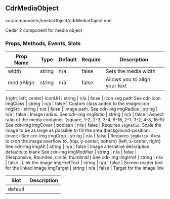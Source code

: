 ## CdrMediaObject


src/components/mediaObject/cdrMediaObject.vue


Cedar 2 component for media object

### Props, Methods, Events, Slots

Prop Name | Type | Default | Require | Description
--- | --- | --- | --- | ---
width | string | n/a | false | Sets the media width
mediaAlign | string | n/a | false | Allows you to align your text
{right, left, center}
iconUrl | string | n/a | false | icon svg path
See cdr-icon
imgClass | string | n/a | false | Custom class added to the image/icon
imgSrc | string | n/a | false | Image path.
See cdr-img
imgRadius | string | n/a | false | Image radius.
See cdr-img
imgRatio | string | n/a | false | Aspect ratio of the media container. {square, 1-2, 2-3, 3-4, 9-16, 2-1, 3-2, 4-3, 16-9}
See cdr-img
imgCover | boolean | n/a | false | Requires `imgRatio`.
Scale the image to be as large as possible to fill the area (background-position: cover;)
See cdr-img
imgCrop | string | n/a | false | Requires `imgRatio`.
Area to crop the image overflow to.
{top, y-center, bottom} {left, x-center, right}
See cdr-img
imgAlt | string | n/a | false | Image alternitive description, defaults to blank
See cdr-img
imgModifier | string | n/a | false | {Responsive, Rounded, circle, thumbnail}
See cdr-img
imgHref | string | n/a | false | Link the image
imgHrefText | string | n/a | false | Screen reader text for the linked image
imgTarget | string | n/a | false | Target for the image link

Slot | Description
--- | ---
default | 
